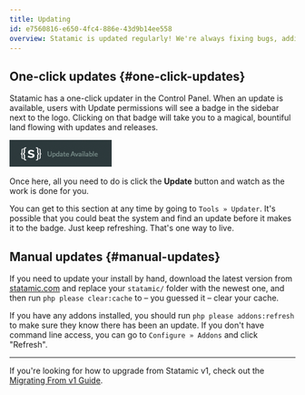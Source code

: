 ```yaml
---
title: Updating
id: e7560816-e650-4fc4-886e-43d9b14ee558
overview: Statamic is updated regularly! We're always fixing bugs, adding features, and playing hopscotch. You can keep an eye on the [Changelog](https://statamic.com/changelog) or your Control Panel sidebar to see when new updates are available.
---
```


## One-click updates {#one-click-updates}

Statamic has a one-click updater in the Control Panel. When an update is available, users with Update permissions will see a badge in the sidebar next to the logo. Clicking on that badge will take you to a magical, bountiful land flowing with updates and releases.

<div class="screenshot">
		<img src="/assets/img/screenshots/update-available.png">
</div>

Once here, all you need to do is click the **Update** button and watch as the work is done for you.

You can get to this section at any time by going to `Tools » Updater`. It's possible that you could beat the system and find an update before it makes it to the badge. Just keep refreshing. That's one way to live.

## Manual updates {#manual-updates}

If you need to update your install by hand, download the latest version from [statamic.com](http://statamic.com) and replace your `statamic/` folder with the newest one, and then run `php please clear:cache` to – you guessed it – clear your cache.

If you have any addons installed, you should run `php please addons:refresh` to make sure they know there has been an update. If you don't have command line access, you can go to `Configure » Addons` and click "Refresh".

---

If you're looking for how to upgrade from Statamic v1, check out the [Migrating From v1 Guide](/migrating).
